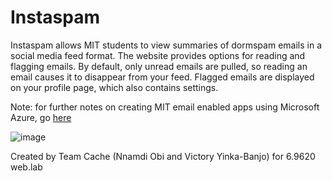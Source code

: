 # Instaspam

Instaspam allows MIT students to view summaries of dormspam emails in a social media feed format. The website provides options for reading and flagging emails. By default, only unread emails are pulled, so reading an email causes it to disappear from your feed. Flagged emails are displayed on your profile page, which also contains settings.

Note: for further notes on creating MIT email enabled apps using Microsoft Azure, go [here](https://docs.google.com/document/d/e/2PACX-1vRsmJtaAMwZZF1iWP5-9d3dzgl0gzvj6itX-9z7trzFHGltyrL_1FyiBLEoWgETCtGdL-zae0o-_xAL/pub)

![image](https://github.com/vyinkabanjo/InstaSpam_weblabMIT/assets/69135875/55b5aa96-3f78-4413-9d8d-e92d223db62a)

Created by Team Cache (Nnamdi Obi and Victory Yinka-Banjo) for 6.9620 web.lab
